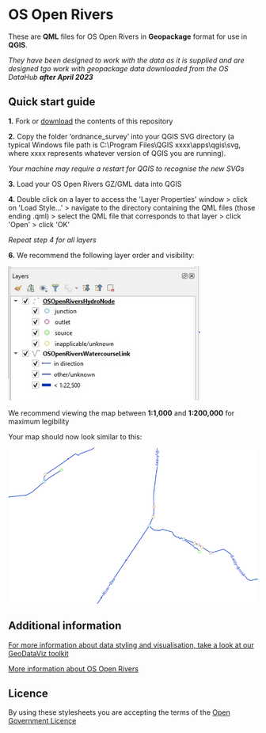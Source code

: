 # OS Open Rivers

These are **QML** files for OS Open Rivers in **Geopackage** format for use in **QGIS**.

*They have been designed to work with the data as it is supplied and are designed tgo work with geopackage data downloaded from the OS DataHub **after April 2023***

## Quick start guide

**1.**  Fork or [download](https://github.com/OrdnanceSurvey/OS-Open-Rivers-stylesheets/archive/master.zip) the contents of this repository

**2.**  Copy the folder ‘ordnance_survey’ into your QGIS SVG directory (a typical Windows file path is C:\Program Files\QGIS xxxx\apps\qgis\svg, where xxxx represents whatever version of QGIS you are running).

*Your machine may require a restart for QGIS to recognise the new SVGs*

**3.**  Load your OS Open Rivers GZ/GML data into QGIS

**4.**  Double click on a layer to access the 'Layer Properties' window > click on 'Load Style...' > navigate to the directory containing the QML files (those ending .qml) > select the QML file that corresponds to that layer > click 'Open' > click 'OK'

*Repeat step 4 for all layers*

**6.**  We recommend the following layer order and visibility:

  ![Screenshot](https://github.com/OrdnanceSurvey/OS-Open-Rivers-stylesheets/blob/27bf12b490458905fcb61a07b9940ebc1210f75e/Geopackage%20stylesheets%20(post%20April%202023)/QGIS%20stylesheets%20(QML)/images/Open_Rivers_layer_order.JPG "Recommended layer order for OS Open Rivers")

We recommend viewing the map between **1:1,000** and **1:200,000** for maximum legibility

Your map should now look similar to this: 

  ![Screenshot](https://github.com/OrdnanceSurvey/OS-Open-Rivers-stylesheets/blob/3518116b8cadfd9a4608f9f3e90a292cd2bf796a/Geopackage%20stylesheets%20(post%20April%202023)/QGIS%20stylesheets%20(QML)/images/Open_Rivers_Screenshot.png "Screenshot of OS Open Rivers")

## Additional information

[For more information about data styling and visualisation, take a look at our GeoDataViz toolkit](https://github.com/OrdnanceSurvey/GeoDataViz-Toolkit)

[More information about OS Open Rivers](http://www.ordnancesurvey.co.uk/business-and-government/products/os-open-rivers.html)

## Licence

By using these stylesheets you are accepting the terms of the [Open Government Licence](http://www.nationalarchives.gov.uk/doc/open-government-licence/)
